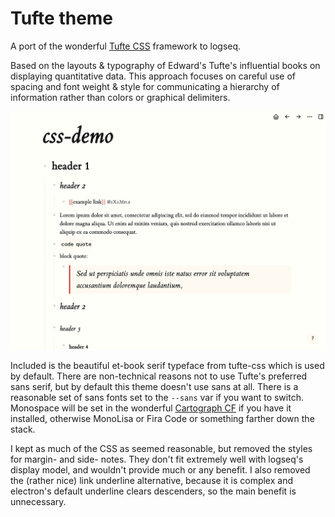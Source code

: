 # Tufte theme
A port of the wonderful [Tufte CSS](https://edwardtufte.github.io/tufte-css/) framework to logseq.

Based on the layouts & typography of Edward's Tufte's influential books on displaying quantitative data. This approach focuses on careful use of spacing and font weight & style for communicating a hierarchy of information rather than colors or graphical delimiters.

![preview](./screenshot.png)

Included is the beautiful et-book serif typeface from tufte-css which is used by default. There are non-technical reasons not to use Tufte's preferred sans serif, but by default this theme doesn't use sans at all. There is a reasonable set of sans fonts set to the `--sans` var if you want to switch. Monospace will be set in the wonderful [Cartograph CF](https://connary.com/cartograph.html) if you have it installed, otherwise MonoLisa or Fira Code or something farther down the stack.

I kept as much of the CSS as seemed reasonable, but removed the styles for margin- and side- notes. They don't fit extremely well with logseq's display model, and wouldn't provide much or any benefit. I also removed the (rather nice) link underline alternative, because it is complex and electron's default underline clears descenders, so the main benefit is unnecessary.

